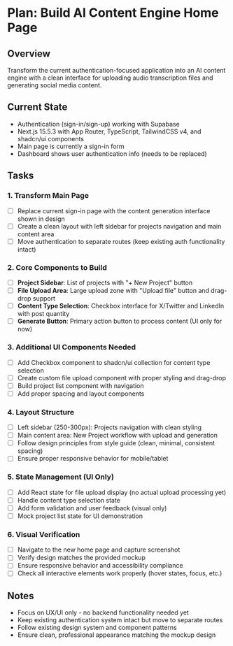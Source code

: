 # Plan: Build AI Content Engine Home Page

## Overview
Transform the current authentication-focused application into an AI content engine with a clean interface for uploading audio transcription files and generating social media content.

## Current State
- Authentication (sign-in/sign-up) working with Supabase
- Next.js 15.5.3 with App Router, TypeScript, TailwindCSS v4, and shadcn/ui components
- Main page is currently a sign-in form
- Dashboard shows user authentication info (needs to be replaced)

## Tasks

### 1. Transform Main Page
- [ ] Replace current sign-in page with the content generation interface shown in design
- [ ] Create a clean layout with left sidebar for projects navigation and main content area
- [ ] Move authentication to separate routes (keep existing auth functionality intact)

### 2. Core Components to Build
- [ ] **Project Sidebar**: List of projects with "+ New Project" button
- [ ] **File Upload Area**: Large upload zone with "Upload file" button and drag-drop support
- [ ] **Content Type Selection**: Checkbox interface for X/Twitter and LinkedIn with post quantity
- [ ] **Generate Button**: Primary action button to process content (UI only for now)

### 3. Additional UI Components Needed
- [ ] Add Checkbox component to shadcn/ui collection for content type selection
- [ ] Create custom file upload component with proper styling and drag-drop
- [ ] Build project list component with navigation
- [ ] Add proper spacing and layout components

### 4. Layout Structure
- [ ] Left sidebar (250-300px): Projects navigation with clean styling
- [ ] Main content area: New Project workflow with upload and generation
- [ ] Follow design principles from style guide (clean, minimal, consistent spacing)
- [ ] Ensure proper responsive behavior for mobile/tablet

### 5. State Management (UI Only)
- [ ] Add React state for file upload display (no actual upload processing yet)
- [ ] Handle content type selection state
- [ ] Add form validation and user feedback (visual only)
- [ ] Mock project list state for UI demonstration

### 6. Visual Verification
- [ ] Navigate to the new home page and capture screenshot
- [ ] Verify design matches the provided mockup
- [ ] Ensure responsive behavior and accessibility compliance
- [ ] Check all interactive elements work properly (hover states, focus, etc.)

## Notes
- Focus on UX/UI only - no backend functionality needed yet
- Keep existing authentication system intact but move to separate routes
- Follow existing design system and component patterns
- Ensure clean, professional appearance matching the mockup design